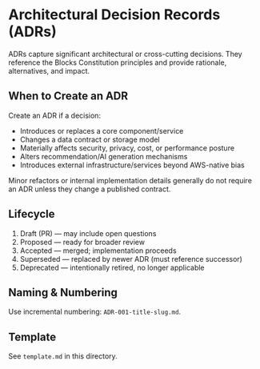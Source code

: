 # Architectural Decision Records (ADRs)

ADRs capture significant architectural or cross-cutting decisions. They reference the Blocks Constitution principles and provide rationale, alternatives, and impact.

## When to Create an ADR
Create an ADR if a decision:
- Introduces or replaces a core component/service
- Changes a data contract or storage model
- Materially affects security, privacy, cost, or performance posture
- Alters recommendation/AI generation mechanisms
- Introduces external infrastructure/services beyond AWS-native bias

Minor refactors or internal implementation details generally do not require an ADR unless they change a published contract.

## Lifecycle
1. Draft (PR) — may include open questions
2. Proposed — ready for broader review
3. Accepted — merged; implementation proceeds
4. Superseded — replaced by newer ADR (must reference successor)
5. Deprecated — intentionally retired, no longer applicable

## Naming & Numbering
Use incremental numbering: `ADR-001-title-slug.md`.

## Template
See `template.md` in this directory.
